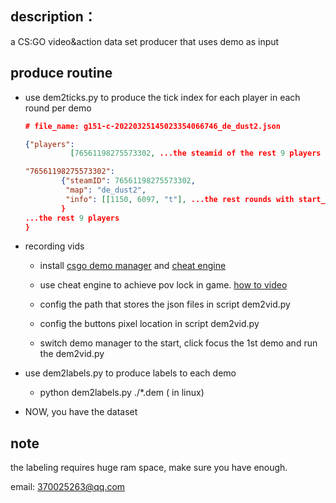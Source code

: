 

## description：
a CS:GO video&action data set producer that uses demo as input



## produce routine

- use dem2ticks.py to produce the tick index for each player in each round per demo
  

  ```json
  # file_name: g151-c-20220325145023354066746_de_dust2.json
  
  {"players": 
            [76561198275573302, ...the steamid of the rest 9 players ], 
  
  "76561198275573302": 
          {"steamID": 76561198275573302, 
           "map": "de_dust2", 
           "info": [[1150, 6097, "t"], ...the rest rounds with start_tick, end_tick, side 
          }
  ...the rest 9 players
  }
  ```

  



- recording vids

  - install  [csgo demo manager](https://github.com/akiver/CSGO-Demos-Manager) and [cheat engine](https://github.com/cheat-engine/cheat-engine)

  - use cheat engine to achieve pov lock in game.  [how to video](https://www.youtube.com/watch?v=zFjwrzzvrCQ)

  - config the path that stores the json files in script dem2vid.py

  - config the buttons pixel location in script dem2vid.py

  - switch demo manager to the start, click focus the 1st demo and run the dem2vid.py

    

- use dem2labels.py to produce labels to each demo

  - python dem2labels.py   ./*.dem                             ( in  linux)

- NOW, you have the dataset


## note
the labeling requires huge ram space, make sure you have enough.

email: 370025263@qq.com
